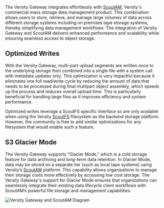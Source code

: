 The Versity Gateway integrates effortlessly with [ScoutAM](https://www.versity.com/products/scoutam/), Versity's commercial mass storage data management product. This combination allows users to store, retrieve, and manage large volumes of data across different storage systems including on premises tape storage systems, thereby simplifying data management workflows. The integration of Versity Gateway and ScoutAM delivers enhanced performance and scalability while ensuring seamless access to object storage.

## Optimized Writes
With the Versity Gateway, multi-part upload segments are written once to the underlying storage then combined into a single file with a system call with metadata updates only. This optimization is very impactful because it eliminates one full read/write cycle by reducing the amount of data that needs to be processed during final mutlipart object assembly, which speeds up the process and reduces overall upload time. This is particularly beneficial for handling large files as it improves efficiency and system performance.

Optimized writes leverage a ScoutFS specific interface so are only available when using the Versity [ScoutFS](https://www.versity.com/products/scoutfs/) filesystem as the backend storage platform. However, the community is free to add similar optimizations for any filesystem that would enable such a feature.

## S3 Glacier Mode 
The Versity Gateway supports "Glacier Mode," which is a cold storage feature for data archiving and long-term data retention. In Glacier Mode, data may be stored on a separate tier (such as local tape systems) using Versity’s [ScoutAM](https://www.versity.com/products/scoutam/) platform. This capability allows organizations to manage their storage costs more effectively by accessing low cost storage. The Versity Gateway's support for Glacier Mode ensures that organizations can seamlessly integrate their existing data lifecycle client workflows with ScoutAM’s powerful file storage and management capabilities.

![Versity Gateway and ScoutAM Diagram](https://github.com/versity/versitygw/blob/assets/assets/scoutam_gateway.png)

